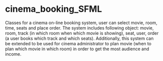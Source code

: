 # cinema_booking_SFML
Classes for a cinema on-line booking system, user can select
movie, room, time, seats and place order. The system includes following object:
movie, room, track (in which room when which movie is showing), seat, user, order (a
user books which track and which seats). Additionally, this system can be extended to 
be used for cinema administrator to plan movie (when to plan which movie in which
room) in order to get the most audience and income.
